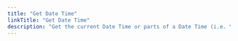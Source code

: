 ```yaml
---
title: "Get Date Time"
linkTitle: "Get Date Time"
description: "Get the current Date Time or parts of a Date Time (i.e. Year, Month, Day)."
---
```

